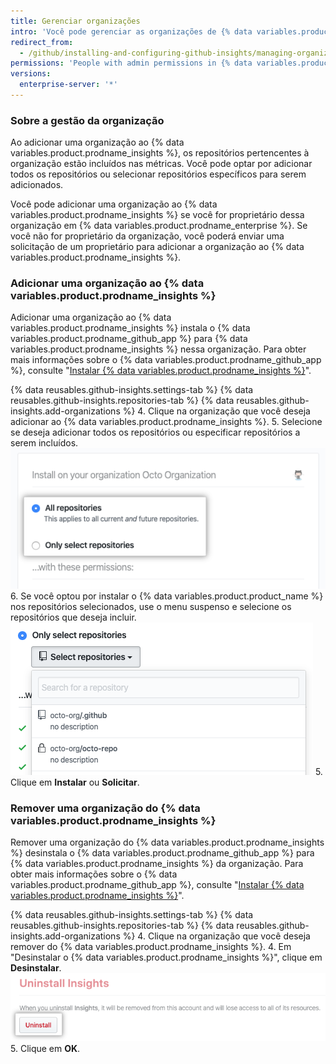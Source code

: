 ```yaml
---
title: Gerenciar organizações
intro: 'Você pode gerenciar as organizações de {% data variables.product.prodname_enterprise %} que estão incluídas nas métricas.'
redirect_from:
  - /github/installing-and-configuring-github-insights/managing-organizations
permissions: 'People with admin permissions in {% data variables.product.prodname_insights %} can manage organizations.'
versions:
  enterprise-server: '*'
---
```


### Sobre a gestão da organização

Ao adicionar uma organização ao {% data variables.product.prodname_insights %}, os repositórios pertencentes à organização estão incluídos nas métricas. Você pode optar por adicionar todos os repositórios ou selecionar repositórios específicos para serem adicionados.

Você pode adicionar uma organização ao {% data variables.product.prodname_insights %} se você for proprietário dessa organização em {% data variables.product.prodname_enterprise %}. Se você não for proprietário da organização, você poderá enviar uma solicitação de um proprietário para adicionar a organização ao {% data variables.product.prodname_insights %}.

### Adicionar uma organização ao {% data variables.product.prodname_insights %}

Adicionar uma organização ao {% data variables.product.prodname_insights %} instala o {% data variables.product.prodname_github_app %} para {% data variables.product.prodname_insights %} nessa organização. Para obter mais informações sobre o {% data variables.product.prodname_github_app %}, consulte "[Instalar {% data variables.product.prodname_insights %}](/github/installing-and-configuring-github-insights/installing-github-insights)".

{% data reusables.github-insights.settings-tab %}
{% data reusables.github-insights.repositories-tab %}
{% data reusables.github-insights.add-organizations %}
4. Clique na organização que você deseja adicionar ao {% data variables.product.prodname_insights %}.
5. Selecione se deseja adicionar todos os repositórios ou especificar repositórios a serem incluídos. ![Caixas de seleção para adicionar todos os repositórios ou selecionar repositórios](/assets/images/help/insights/all-or-select-repos.png)
6. Se você optou por instalar o {% data variables.product.product_name %} nos repositórios selecionados, use o menu suspenso e selecione os repositórios que deseja incluir. ![Menu suspenso para selecionar repositórios](/assets/images/help/insights/select-repos.png)
5. Clique em **Instalar** ou **Solicitar**.

### Remover uma organização do {% data variables.product.prodname_insights %}

Remover uma organização do {% data variables.product.prodname_insights %} desinstala o {% data variables.product.prodname_github_app %} para {% data variables.product.prodname_insights %} da organização. Para obter mais informações sobre o {% data variables.product.prodname_github_app %}, consulte "[Instalar {% data variables.product.prodname_insights %}](/github/installing-and-configuring-github-insights/installing-github-insights)".

{% data reusables.github-insights.settings-tab %}
{% data reusables.github-insights.repositories-tab %}
{% data reusables.github-insights.add-organizations %}
4. Clique na organização que você deseja remover do {% data variables.product.prodname_insights %}.
4. Em "Desinstalar o {% data variables.product.prodname_insights %}", clique em **Desinstalar**. ![Botão desinstalar](/assets/images/help/insights/uninstall-button.png)
5. Clique em **OK**.
